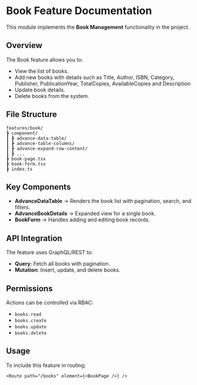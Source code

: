 

# Book Feature Documentation

This module implements the **Book Management** functionality in the project.

## Overview
The Book feature allows you to:
- View the list of books.
- Add new books with details such as Title, Author, ISBN, Category, Publisher, PublicationYear, TotalCopies, AvailableCopies and Description
- Update book details.
- Delete books from the system.

## File Structure
```
features/book/
┣ component/
┃ ┣ advance-data-table/
┃ ┣ advance-table-columns/
┃ ┣ advance-expand-row-content/
┃ ┣ ...
┣ book-page.tsx
┣ book-form.tsx
┣ index.ts

```
## Key Components
- **AdvanceDataTable** → Renders the book list with pagination, search, and filters.
- **AdvanceBookDetails** → Expanded view for a single book.
- **BookForm** → Handles adding and editing book records.

## API Integration
The feature uses GraphQL/REST to:
- **Query**: Fetch all books with pagination.
- **Mutation**: Insert, update, and delete books.

## Permissions
Actions can be controlled via RBAC:
- `books.read`
- `books.create`
- `books.update`
- `books.delete`

## Usage
To include this feature in routing:
```tsx
<Route path="/books" element={<BookPage />} />
```